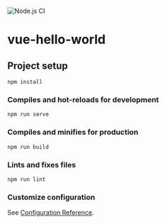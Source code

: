 ![Node.js CI](https://github.com/kudaliar032/vue-hello-world/workflows/Node.js%20CI/badge.svg)

# vue-hello-world

## Project setup
```
npm install
```

### Compiles and hot-reloads for development
```
npm run serve
```

### Compiles and minifies for production
```
npm run build
```

### Lints and fixes files
```
npm run lint
```

### Customize configuration
See [Configuration Reference](https://cli.vuejs.org/config/).
